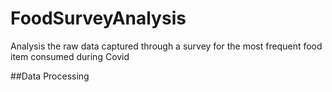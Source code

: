 # FoodSurveyAnalysis
Analysis the raw data captured through a survey for the most frequent food item consumed  during Covid 


##Data Processing 
